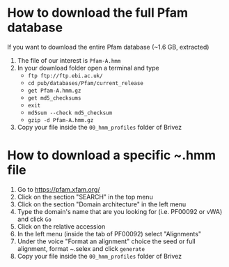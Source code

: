 # How to download the full Pfam database
If you want to download the entire Pfam database (~1.6 GB, extracted)
1) The file of our interest is `Pfam-A.hmm`
2) In your download folder open a terminal and type
   - `ftp ftp://ftp.ebi.ac.uk/`
   - `cd pub/databases/Pfam/current_release`
   - `get Pfam-A.hmm.gz`
   - `get md5_checksums`
   - `exit`
   - `md5sum --check md5_checksum`
   - `gzip -d Pfam-A.hmm.gz`
3) Copy your file inside the `00_hmm_profiles` folder of Brivez 


# How to download a specific ~.hmm file
1) Go to https://pfam.xfam.org/
2) Click on the section "SEARCH" in the top menu
3) Click on the section "Domain architecture" in the left menu
4) Type the domain's name that are you looking for (i.e. PF00092 or vWA) and click `Go`
5) Click on the relative accession
6) In the left menu (inside the tab of PF00092) select "Alignments"
7) Under the voice "Format an alignment" choice the seed or full alignment, format ~.selex and click `generate` 
8) Copy your file inside the `00_hmm_profiles` folder of Brivez
